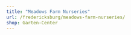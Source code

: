 ```yaml
---
title: "Meadows Farm Nurseries"
url: /fredericksburg/meadows-farm-nurseries/
shop: Garten-Center
---
```

